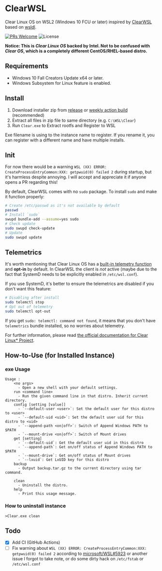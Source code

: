 # ClearWSL
Clear Linux OS on WSL2 (Windows 10 FCU or later)
inspired by [ClearWSL](https://github.com/wight554/ClearWSL/)
based on [wsldl](https://github.com/yuk7/wsldl).

[![PRs Welcome](https://img.shields.io/badge/PRs-welcome-brightgreen.svg?style=flat-square)](http://makeapullrequest.com)
![License](https://img.shields.io/github/license/Vinfall/ClearWSL.svg?style=flat-square)

**Notice: This is *Clear Linux OS* backed by Intel. Not to be confused with *Clear OS*, which is a completely different CentOS/RHEL-based distro.**

## Requirements
* Windows 10 Fall Creators Update x64 or later.
* Windows Subsystem for Linux feature is enabled.

## Install

1. Download installer zip from [release](https://github.com/Vinfall/ClearWSL/releases/latest) or [weekly action build](https://github.com/Vinfall/ClearWSL/releases/tag/action-build) (recommended)
2. Extract all files in zip file to same directory (e.g. `C:\WSL\Clear`)
3. Run `Clear.exe` to Extract rootfs and Register to WSL

Exe filename is using to the instance name to register.
If you rename it, you can register with a different name and have multiple installs.

## Init

For now there would be a warning `WSL (XX) ERROR: CreateProcessEntryCommon:XXX: getpwuid(0) failed 2` during startup, but it's harmless despite annoying.
I will accept and appreciate it if anyone opens a PR regarding this!

By default, ClearWSL comes with no `sudo` package.
To install `sudo` and make it function properly:
```sh
# Create /etc/passwd as it's not available by default
passwd
# Install `sudo`
swupd bundle-add --assume=yes sudo
# Check update
sudo swupd check-update
# Update
sudo swupd update
```

## Telemetrics

It's worth mentioning that Clear Linux OS has a [built-in telemetry function](https://clearlinux.github.io/clear-linux-documentation/guides/clear/telemetrics.html) and **opt-in** by default. In ClearWSL the client is *not* active (maybe due to the fact that SystemD needs to be explicitly enabled in `/etc/wsl.conf`).

If you use SystemD, it's better to ensure the telemetrics are disabled if you don't want this feature:
```sh
# Disabling after install
sudo telemctl stop
# Opt out of telemetry
sudo telemctl opt-out
```

If you get `sudo: telemctl: command not found`, it means that you don't have `telemetrics` bundle installed, so no worries about telemetry.

For further information, please read [the official documentation for Clear Linux* Project](https://clearlinux.github.io/clear-linux-documentation/guides/clear/telemetrics.html#id9).

## How-to-Use (for Installed Instance)

### exe Usage
```dos
Usage :
    <no args>
      - Open a new shell with your default settings.
    run <command line>
      - Run the given command line in that distro. Inherit current directory.
    config [setting [value]]
      - `--default-user <user>`: Set the default user for this distro to <user>
      - `--default-uid <uid>`: Set the default user uid for this distro to <uid>
      - `--append-path <on|off>`: Switch of Append Windows PATH to $PATH
      - `--mount-drive <on|off>`: Switch of Mount drives
    get [setting]
      - `--default-uid`: Get the default user uid in this distro
      - `--append-path`: Get on/off status of Append Windows PATH to $PATH
      - `--mount-drive`: Get on/off status of Mount drives
      - `--lxuid`: Get LxUID key for this distro
    backup
      - Output backup.tar.gz to the current directory using tar command.
      
    clean
      - Uninstall the distro.
    help
      - Print this usage message.
```

### How to uninstall instance
```dos
>Clear.exe clean
```

## Todo

- [x] Add CI (GitHub Actions)
- [ ] Fix warning about `WSL (XX) ERROR: CreateProcessEntryCommon:XXX: getpwuid(0) failed 2` according to [microsoft/WSL#5923]([url](https://github.com/microsoft/WSL/issues/5923#issuecomment-1684949247)https://github.com/microsoft/WSL/issues/5923#issuecomment-1684949247) or another issue I forgot to take note, or do some dirty hack on `/etc/fstab` or `/etc/wsl.conf`
